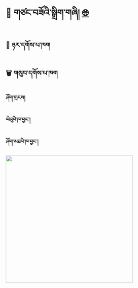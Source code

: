 # 🧹 གཙང་བཟོའི་སྒྲིག་གཞི། [ 🌐](https://monlamai.github.io/Wiki/#/en/mt/cleaning-convention)

## 💾 ཉར་དགོས་པ་ཁག


## 🗑️ གསུབ་དགོས་པ་ཁག

### ཤོག་གྲངས།

### ལེའུའི་ཁ་བྱང་།

### ཤོག་མཐའི་ཁ་བྱང་།

<img src="https://user-images.githubusercontent.com/17675331/219356270-e96d920e-689d-48e5-84d9-004423498431.png" width="400">


